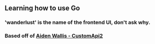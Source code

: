 ## Learning how to use Go

### 'wanderlust' is the name of the frontend UI, don't ask why.

### Based off of [Aiden Wallis - CustomApi2](https://github.com/aidenwallis/customapi2)
